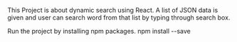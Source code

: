 This Project is about dynamic search using React.
A list of JSON data is given and user can search word from that list by typing through search box.

Run the project by installing npm packages.
npm install --save
